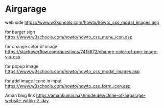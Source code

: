 # Airgarage
web side
https://www.w3schools.com/howto/howto_css_modal_images.asp

for burger sign 
https://www.w3schools.com/howto/howto_css_menu_icon.asp

for change color of image
https://stackoverflow.com/questions/7415872/change-color-of-png-image-via-css

for popup image
https://www.w3schools.com/howto/howto_css_modal_images.asp

for add image icone in input
https://www.w3schools.com/howto/howto_css_form_icon.asp

Aman blog link
https://amankumar.hashnode.dev/clone-of-airgarage-website-within-3-day
